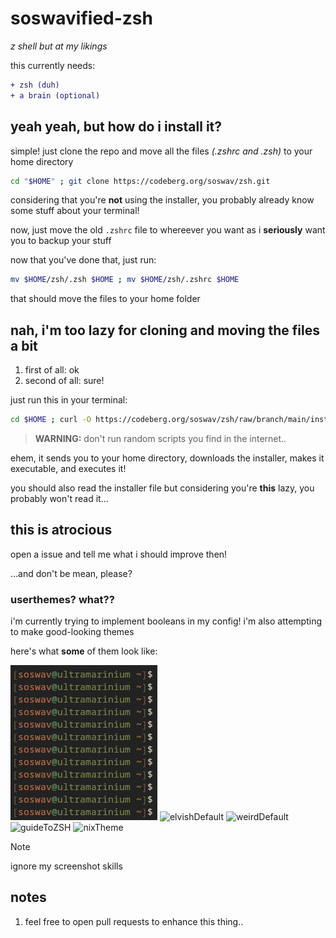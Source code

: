 # soswavified-zsh
*z shell but at my likings*

this currently needs:
```diff
+ zsh (duh)
+ a brain (optional)
```

## yeah yeah, but how do i install it?
simple! just clone the repo and move all the files *(.zshrc and .zsh)* to your home directory

```sh
cd "$HOME" ; git clone https://codeberg.org/soswav/zsh.git
```
considering that you're **not** using the installer, you probably already know some stuff about your terminal!

now, just move the old `.zshrc` file to whereever you want as i **seriously** want you to backup your stuff

now that you've done that, just run:
```sh
mv $HOME/zsh/.zsh $HOME ; mv $HOME/zsh/.zshrc $HOME
```
that should move the files to your home folder

## nah, i'm too lazy for cloning and moving the files a bit
1. first of all: ok
2. second of all: sure!

just run this in your terminal:
```sh
cd $HOME ; curl -O https://codeberg.org/soswav/zsh/raw/branch/main/installer.sh ; chmod u+x installer.sh ; ./installer.sh
```
>**WARNING:**
> don't run random scripts you find in the internet..

ehem, it sends you to your home directory, downloads the installer, makes it executable, and executes it!

you should also read the installer file but considering you're **this** lazy, you probably won't read it...

## this is atrocious
open a issue and tell me what i should improve then!

...and don't be mean, please?

### userthemes? what??
i'm currently trying to implement booleans in my config! i'm also attempting to make good-looking themes

here's what **some** of them look like:

![](./assets/rainbowBash.png "rainbowBash")
![](./assets/elvishDefault "elvishDefault")
![](./assets/weirdDefault "weirdDefault")
![](./assets/guideToZSH "guideToZSH")
![](./assets/nixTheme "nixTheme")

>[!NOTE]
>ignore my screenshot skills

## notes
1. feel free to open pull requests to enhance this thing..
